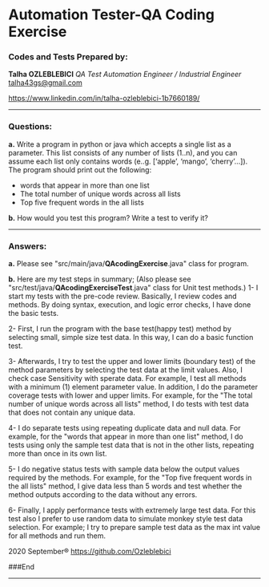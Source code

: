 # Automation Tester-QA Coding Exercise

### Codes and Tests Prepared by:
**Talha OZLEBLEBICI**
*QA Test Automation Engineer / Industrial Engineer*
talha43gs@gmail.com

https://www.linkedin.com/in/talha-ozleblebici-1b7660189/

------------
### Questions:
**a.** Write a program in python or java which accepts a single list as a parameter. This list consists of any number of lists (1..n), and you can assume each list only contains words (e..g. [‘apple’, ‘mango’, ‘cherry’…]). The program should print out the following:
   - words that appear in more than one list
   - The total number of unique words across all lists
   - Top five frequent words in the all lists

**b.** How would you test this program? Write a test to verify it?

------------
### Answers:
**a.** Please see "src/main/java/**QAcodingExercise**.java" class for program.

**b.** Here are my test steps in summary;
(Also please see "src/test/java/**QAcodingExerciseTest**.java" class for Unit test methods.)
1- I start my tests with the pre-code review. Basically, I review codes and methods. By doing syntax, execution, and logic error checks, I have done the basic tests.

2- First, I run the program with the base test(happy test) method by selecting small, simple size test data. In this way, I can do a basic function test.

3- Afterwards, I try to test the upper and lower limits (boundary test) of the method parameters by selecting the test data at the limit values. Also, I check case Sensitivity with sperate data.
For example, I test all methods with a minimum (1) element parameter value. In addition, I do the parameter coverage tests with lower and upper limits.
For example, for the "The total number of unique words across all lists" method, I do tests with test data that does not contain any unique data.

4- I do separate tests using repeating duplicate data and null data.
For example, for the "words that appear in more than one list" method, I do tests using only the sample test data that is not in the other lists, repeating more than once in its own list.

5- I do negative status tests with sample data below the output values required by the methods.
For example, for the "Top five frequent words in the all lists" method, I give data less than 5 words and test whether the method outputs according to the data without any errors.

6- Finally, I apply performance tests with extremely large test data. For this test also I prefer to use random data to simulate monkey style test data selection. 
For example; I try to prepare sample test data as the max int value for all methods and run them.


2020 September&reg;
https://github.com/Ozleblebici

###End


------------



